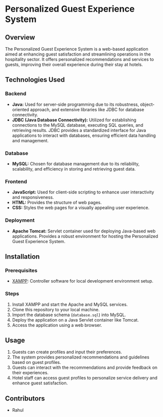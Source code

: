 # Personalized Guest Experience System

## Overview

The Personalized Guest Experience System is a web-based application aimed at enhancing guest satisfaction and streamlining operations in the hospitality sector. It offers personalized recommendations and services to guests, improving their overall experience during their stay at hotels.

## Technologies Used

### Backend
- **Java:** Used for server-side programming due to its robustness, object-oriented approach, and extensive libraries like JDBC for database connectivity.
- **JDBC (Java Database Connectivity):** Utilized for establishing connections to the MySQL database, executing SQL queries, and retrieving results. JDBC provides a standardized interface for Java applications to interact with databases, ensuring efficient data handling and management.

### Database
- **MySQL:** Chosen for database management due to its reliability, scalability, and efficiency in storing and retrieving guest data.

### Frontend
- **JavaScript:** Used for client-side scripting to enhance user interactivity and responsiveness.
- **HTML:** Provides the structure of web pages.
- **CSS:** Styles the web pages for a visually appealing user experience.

### Deployment
- **Apache Tomcat:** Servlet container used for deploying Java-based web applications. Provides a robust environment for hosting the Personalized Guest Experience System.

## Installation

### Prerequisites
- [XAMPP](https://www.apachefriends.org/index.html): Controller software for local development environment setup.

### Steps
1. Install XAMPP and start the Apache and MySQL services.
2. Clone this repository to your local machine.
3. Import the database schema (`database.sql`) into MySQL.
4. Deploy the application on a Java Servlet container like Tomcat.
5. Access the application using a web browser.

## Usage

1. Guests can create profiles and input their preferences.
2. The system provides personalized recommendations and guidelines based on guest profiles.
3. Guests can interact with the recommendations and provide feedback on their experiences.
4. Hotel staff can access guest profiles to personalize service delivery and enhance guest satisfaction.

## Contributors

- Rahul

